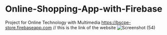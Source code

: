# Online-Shopping-App-with-Firebase
Project for Online Technology with Multimedia
https://bscpe-store.firebaseapp.com // this is the link of the website
![Screenshot (54)](https://user-images.githubusercontent.com/37337887/62985565-83e2cb00-be6a-11e9-9c8a-bd611102de02.png)
